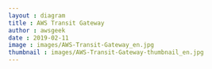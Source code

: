 ```yaml
---
layout : diagram
title : AWS Transit Gateway
author : awsgeek
date : 2019-02-11
image : images/AWS-Transit-Gateway_en.jpg
thumbnail : images/AWS-Transit-Gateway-thumbnail_en.jpg
---
```

